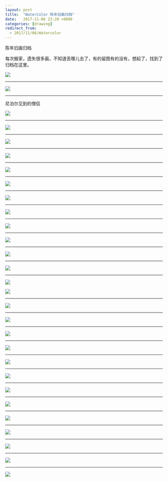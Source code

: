 ```yaml
---
layout: post
title:  "WaterColor 陈年旧画归档"
date:   2017-11-06 23:20 +0800
categories: [drawing]
redirect_from:
  - 2017/11/06/Watercolor
---
```


陈年旧画归档

每次搬家，遗失很多画，不知道丢哪儿去了，有的留图有的没有，想起了，找到了归档在这里。



![](http://wx4.sinaimg.cn/mw690/698f3196gy1fl8rdgnq52j20lc0sgdlu.jpg)



---



![](http://wx3.sinaimg.cn/mw690/698f3196gy1flar6w5qzpj2170170ad6.jpg)



------



尼泊尔见到的僧侣

![](https://wx2.sinaimg.cn/mw690/698f3196gy1fl8qsql4b9j22e036okjm.jpg)



------



![](http://wx3.sinaimg.cn/mw690/698f3196ly1fwa0tweuz1j21di0s5kjl.jpg)



---



![](https://wx1.sinaimg.cn/mw690/698f3196gy1fl8s0wyncdj20te0kmjx8.jpg)



---



![](https://wx2.sinaimg.cn/mw690/698f3196gy1flar6u4zwij20qo0lawfb.jpg)



---



![](https://wx3.sinaimg.cn/mw690/698f3196gy1fl8s0pkdggj20vy0mo0tk.jpg)



------



![](https://wx3.sinaimg.cn/mw690/698f3196gy1fl8s0plqmwj20kw0gs0u4.jpg)



------



![](https://wx3.sinaimg.cn/mw690/698f3196gy1fl8s0r9uc6j20y011c42f.jpg)



---



![](https://wx2.sinaimg.cn/mw690/698f3196gy1fl8s0wwz1nj21kw16owz2.jpg)



---



![](https://wx4.sinaimg.cn/mw690/698f3196gy1flar6vb6rij20zk0qkq5i.jpg)



------



![](http://wx4.sinaimg.cn/mw690/698f3196gy1flar6ueiy6j20zk0qkacl.jpg)



------



![](http://wx1.sinaimg.cn/mw690/698f3196gy1fli8yhg3nzj22e02e01kz.jpg)



------



![](https://wx3.sinaimg.cn/mw690/698f3196gy1flar6vuexsj21kw16iaej.jpg)



---



![](https://wx4.sinaimg.cn/mw690/698f3196gy1flar6wvgugj20zk0zkjw7.jpg)

![](https://wx2.sinaimg.cn/mw690/698f3196gy1flar7f06gyj20zk0zkwh5.jpg)



---



![](https://wx4.sinaimg.cn/mw690/698f3196gy1flar6uoki7j20zk0qkdhd.jpg)



------



![](https://wx1.sinaimg.cn/mw690/698f3196gy1fl8sg8lbz4j20xr190x6p.jpg)



------



![](http://wx2.sinaimg.cn/mw690/698f3196gy1fl9yvfqnonj22e036oe81.jpg)



---



![](http://wx3.sinaimg.cn/large/698f3196ly1fwa0liqb8gj216o1kwgwi.jpg)



------



![](https://wx2.sinaimg.cn/mw690/698f3196gy1fl8s0qf5ryj20y00w5400.jpg)



------



![](http://wx1.sinaimg.cn/mw690/698f3196ly1fwa0m9nxqfj216o1kwk2b.jpg)



------



![](https://wx2.sinaimg.cn/mw690/698f3196gy1fl8sg81zhkj20xr190qv5.jpg)



------



![](http://wx4.sinaimg.cn/mw690/698f3196ly1fwa0mqr2qfj216o1kwtog.jpg)



------



![](http://wx1.sinaimg.cn/mw690/698f3196gy1fw9fqp3753j20h30n6q8d.jpg)



------



![](http://wx1.sinaimg.cn/mw690/698f3196gy1fw9frtn2fsj216o1kwtl0.jpg)



------



![](http://wx1.sinaimg.cn/mw690/698f3196gy1fl8qsoti6fj22e036o4qq.jpg)



------



![](http://wx3.sinaimg.cn/mw690/698f3196ly1fwa0m30labj216o1kwqgi.jpg)



------



![](http://wx4.sinaimg.cn/mw690/698f3196ly1fwa0phm5wqj216o1kwts6.jpg)